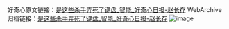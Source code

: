 好奇心原文链接：[是这些杀手弄死了键盘_智能_好奇心日报-赵长存](https://www.qdaily.com/articles/7626.html)
WebArchive归档链接：[是这些杀手弄死了键盘_智能_好奇心日报-赵长存](http://web.archive.org/web/20190623172528/https://www.qdaily.com/articles/7626.html)
![image](http://ww3.sinaimg.cn/large/007d5XDply1g3wjnr4hb5j30u06mahdt)